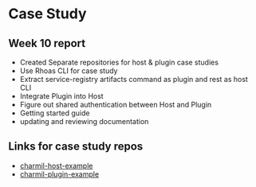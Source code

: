 # Case Study

## Week 10 report
- Created Separate repositories for host & plugin case studies
- Use Rhoas CLI for case study
- Extract service-registry artifacts command as plugin and rest as host CLI
- Integrate Plugin into Host
- Figure out shared authentication between Host and Plugin
- Getting started guide
- updating and reviewing documentation

## Links for case study repos
- [charmil-host-example](https://github.com/aerogear/charmil-host-example)
- [charmil-plugin-example](https://github.com/aerogear/charmil-plugin-example)

